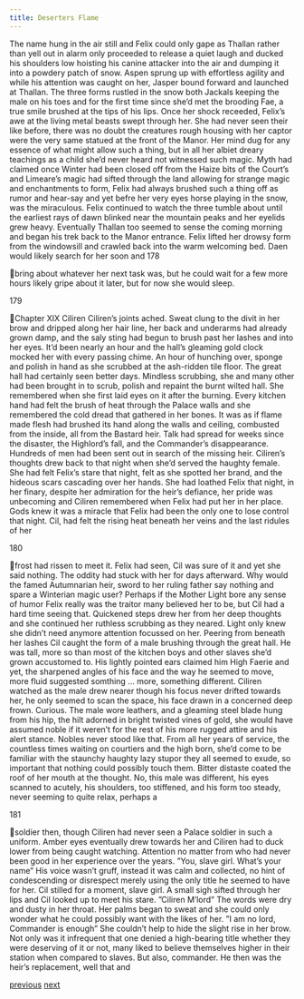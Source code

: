 ```yaml
---
title: Deserters Flame
---
```

The name hung in the air still and Felix could only gape as Thallan rather
than yell out in alarm only proceeded to release a quiet laugh and ducked his
shoulders low hoisting his canine attacker into the air and dumping it into a
powdery patch of snow.
Aspen sprung up with effortless agility and while his attention was caught
on her, Jasper bound forward and launched at Thallan. The three forms rustled in
the snow both Jackals keeping the male on his toes and for the first time since
she’d met the brooding Fae, a true smile brushed at the tips of his lips.
Once her shock receeded, Felix’s awe at the living metal beasts swept
through her. She had never seen their like before, there was no doubt the
creatures rough housing with her captor were the very same statued at the front
of the Manor. Her mind dug for any essence of what might allow such a thing,
but in all her albiet dreary teachings as a child she’d never heard not witnessed
such magic. Myth had claimed once Winter had been closed off from the Haize
bits of the Court’s and Limeare’s magic had sifted through the land allowing for
strange magic and enchantments to form, Felix had always brushed such a thing
off as rumor and hear-say and yet befre her very eyes horse playing in the snow,
was the miraculous.
Felix continued to watch the three tumble about until the earliest rays of
dawn blinked near the mountain peaks and her eyelids grew heavy. Eventually
Thallan too seemed to sense the coming morning and began his trek back to the
Manor entrance. Felix lifted her drowsy form from the windowsill and crawled
back into the warm welcoming bed. Daen would likely search for her soon and
178

bring about whatever her next task was, but he could wait for a few more hours
likely gripe about it later, but for now she would sleep.

179

Chapter XIX
Ciliren
Ciliren’s joints ached. Sweat clung to the divit in her brow and dripped
along her hair line, her back and underarms had already grown damp, and the
saly sting had begun to brush past her lashes and into her eyes. It’d been nearly
an hour and the hall’s gleaming gold clock mocked her with every passing chime.
An hour of hunching over, sponge and polish in hand as she scrubbed at the
ash-ridden tile floor. The great hall had certainly seen better days. Mindless
scrubbing, she and many other had been brought in to scrub, polish and repaint
the burnt wilted hall. She remembered when she first laid eyes on it after the
burning. Every kitchen hand had felt the brush of heat through the Palace walls
and she remembered the cold dread that gathered in her bones.
It was as if flame made flesh had brushed its hand along the walls and
ceiling, combusted from the inside, all from the Bastard heir. Talk had spread for
weeks since the disaster, the Highlord’s fall, and the Commander’s
disappearance. Hundreds of men had been sent out in search of the missing heir.
Ciliren’s thoughts drew back to that night when she’d served the haughty female.
She had felt Felix’s stare that night, felt as she spotted her brand, and the hideous
scars cascading over her hands. She had loathed Felix that night, in her finary,
despite her admiration for the heir’s defiance, her pride was unbecoming and
Ciliren remembered when Felix had put her in her place. Gods knew it was a
miracle that Felix had been the only one to lose control that night.
Cil, had felt the rising heat beneath her veins and the last ridules of her

180

frost had rissen to meet it. Felix had seen, Cil was sure of it and yet she said
nothing. The oddity had stuck with her for days afterward. Why would the famed
Autumnarian heir, sword to her ruling father say nothing and spare a Winterian
magic user? Perhaps if the Mother Light bore any sense of humor Felix really
was the traitor many believed her to be, but Cil had a hard time seeing that.
Quickened steps drew her from her deep thoughts and she continued her
ruthless scrubbing as they neared. Light only knew she didn’t need anymore
attention focussed on her. Peering from beneath her lashes Cil caught the form of
a male brushing through the great hall.
He was tall, more so than most of the kitchen boys and other slaves she’d
grown accustomed to. His lightly pointed ears claimed him High Faerie and yet,
the sharpened angles of his face and the way he seemed to move, more fluid
suggested somthing ... more, something different. Ciliren watched as the male
drew nearer though his focus never drifted towards her, he only seemed to scan
the space, his face drawn in a concerned deep frown. Curious. The male wore
leathers, and a gleaming steel blade hung from his hip, the hilt adorned in bright
twisted vines of gold, she would have assumed noble if it weren’t for the rest of
his more rugged attire and his alert stance.
Nobles never stood like that. From all her years of service, the countless
times waiting on courtiers and the high born, she’d come to be familiar with the
staunchy haughty lazy stupor they all seemed to exude, so important that nothing
could possibly touch them. Bitter distaste coated the roof of her mouth at the
thought. No, this male was different, his eyes scanned to acutely, his shoulders,
too stiffened, and his form too steady, never seeming to quite relax, perhaps a

181

soldier then, though Ciliren had never seen a Palace soldier in such a uniform.
Amber eyes eventually drew towards her and Ciliren had to duck lower from
being caught watching. Attention no matter from who had never been good in
her experience over the years.
”You, slave girl. What’s your name”
His voice wasn’t gruff, instead it was calm and collected, no hint of
condescending or disrespect merely using the only title he seemed to have for
her. Cil stilled for a moment, slave girl. A small sigh sifted through her lips and
Cil looked up to meet his stare.
”Ciliren M’lord”
The words were dry and dusty in her throat. Her palms began to sweat
and she could only wonder what he could possibly want with the likes of her.
”I am no lord, Commander is enough”
She couldn’t help to hide the slight rise in her brow. Not only was it
infrequent that one denied a high-bearing title whether they were deserving of it
or not, many liked to believe themselves higher in their station when compared to
slaves. But also, commander. He then was the heir’s replacement, well that and

[previous](desertflame-42.html)
[next](desertflame-44.html)
